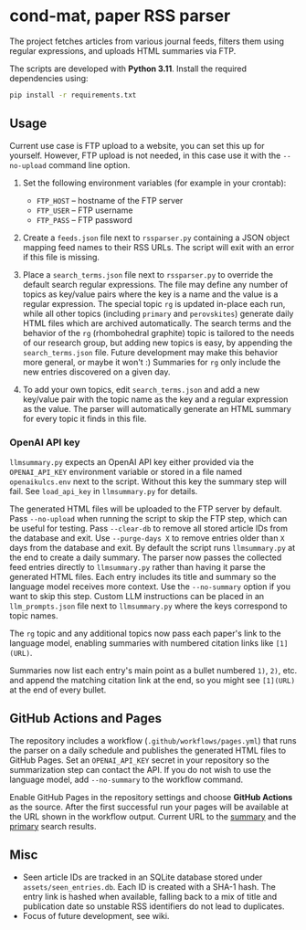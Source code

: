# cond-mat, paper RSS parser

The project fetches articles from various journal feeds, filters them using
regular expressions, and uploads HTML summaries via FTP.

The scripts are developed with **Python 3.11**. Install the required
dependencies using:

```bash
pip install -r requirements.txt
```

## Usage
Current use case is FTP upload to a website, you can set this up for yourself. However, FTP upload is not needed, in this case use it with the `--no-upload` command line option.

1. Set the following environment variables (for example in your crontab):
   - `FTP_HOST` – hostname of the FTP server
   - `FTP_USER` – FTP username
   - `FTP_PASS` – FTP password

2. Create a `feeds.json` file next to `rssparser.py` containing a JSON
   object mapping feed names to their RSS URLs. The script will exit with an
   error if this file is missing.
3. Place a `search_terms.json` file next to `rssparser.py` to
   override the default search regular expressions. The file may define any
  number of topics as key/value pairs where the key is a name and the value is
  a regular expression.  The special topic `rg` is updated in-place each run,
  while all other topics (including `primary` and `perovskites`) generate daily
  HTML files which are archived automatically. The search terms and the behavior of the `rg` (rhombohedral graphite) topic is tailored to the needs of our research group, but adding new topics is easy, by appending the `search_terms.json` file. Future development may make this behavior more general, or maybe it won't :) 
   Summaries for `rg` only include the new entries discovered on a given day.
4. To add your own topics, edit `search_terms.json` and add a new key/value
   pair with the topic name as the key and a regular expression as the value.
   The parser will automatically generate an HTML summary for every topic it
   finds in this file.

### OpenAI API key

`llmsummary.py` expects an OpenAI API key either provided via the `OPENAI_API_KEY` environment variable or stored in a file named `openaikulcs.env` next to the script. Without this key the summary step will fail. See `load_api_key` in `llmsummary.py` for details.

The generated HTML files will be uploaded to the FTP server by default. Pass
`--no-upload` when running the script to skip the FTP step, which can be useful
for testing.  Pass `--clear-db` to remove all stored article IDs from the database and exit.
Use `--purge-days X` to remove entries older than `X` days from the database and exit.
By default the script runs `llmsummary.py` at the end to create a daily summary.
The parser now passes the collected feed entries directly to `llmsummary.py` rather than
having it parse the generated HTML files. Each entry includes its title and summary so the
  language model receives more context. Use the `--no-summary` option if you want to skip
  this step. Custom LLM instructions can be placed in an `llm_prompts.json` file
next to `llmsummary.py` where the keys correspond to topic names.

The `rg` topic and any additional topics now pass each paper's link to the
language model, enabling summaries with numbered citation links like
`[1](URL)`.

Summaries now list each entry's main point as a bullet numbered `1)`, `2)`,
etc. and append the matching citation link at the end, so you might see
`[1](URL)` at the end of every bullet.

## GitHub Actions and Pages

The repository includes a workflow (`.github/workflows/pages.yml`) that runs the
parser on a daily schedule and publishes the generated HTML files to GitHub
Pages.  Set an `OPENAI_API_KEY` secret in your repository so the summarization
step can contact the API.  If you do not wish to use the language model, add
`--no-summary` to the workflow command.

Enable GitHub Pages in the repository settings and choose **GitHub Actions** as
the source.  After the first successful run your pages will be available at the
URL shown in the workflow output.
Current URL to the [summary](https://zrbyte.github.io/paper-firehose/summary.html) and the [primary](https://zrbyte.github.io/paper-firehose/results_primary.html) search results.

## Misc
- Seen article IDs are tracked in an SQLite database stored under `assets/seen_entries.db`.
  Each ID is created with a SHA-1 hash. The entry link is hashed when available,
  falling back to a mix of title and publication date so unstable RSS
  identifiers do not lead to duplicates.
- Focus of future development, see wiki.


